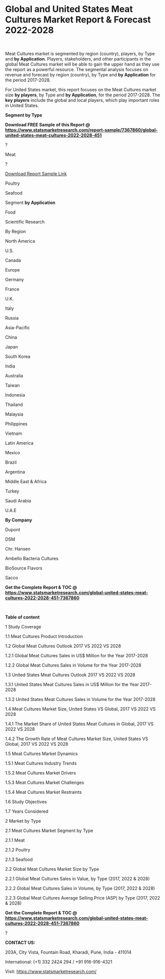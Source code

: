 <h1>Global and United States Meat Cultures Market Report & Forecast 2022-2028</h1><br/><p>Meat Cultures market is segmented by region (country), players, by Type and <strong>by Application</strong>. Players, stakeholders, and other participants in the global Meat Cultures market will be able to gain the upper hand as they use the report as a powerful resource. The segmental analysis focuses on revenue and forecast by region (country), by Type and <strong>by Application</strong> for the period 2017-2028.</p>
 
 
 
 <p>For United States market, this report focuses on the Meat Cultures market size <strong>by players</strong>, by Type and <strong>by Application</strong>, for the period 2017-2028. The <strong>key players</strong> include the global and local players, which play important roles in United States.</p>
 
 
 
 <p><strong>Segment by Type</strong></p>
 
 
 
 <div><b>Download FREE Sample of this Report @ <a href="https://www.statsmarketresearch.com/download-free-sample/7367860/global-united-states-meat-cultures-2022-2028-451">https://www.statsmarketresearch.com/report-sample/7367860/global-united-states-meat-cultures-2022-2028-451</a></b></div>
 
 
 
 <p>? </p>
 
 
 
 <p>Meat</p>
 
 
 
 <p>? </p>
 
 
 
 <p><a href="https://www.statsmarketresearch.com/download-free-sample/7367860/global-united-states-meat-cultures-2022-2028-451">Download Report Sample Link</a></p>
 
 
 
 <p>Poultry</p>
 
 
 
 <p>Seafood</p>
 
 
 
 <p>Segment <strong>by Application</strong></p>
 
 
 
 <p>Food</p>
 
 
 
 <p>Scientific Research</p>
 
 
 
 <p>By Region</p>
 
 
 
 <p>North America</p>
 
 
 
 <p>U.S.</p>
 
 
 
 <p>Canada</p>
 
 
 
 <p>Europe</p>
 
 
 
 <p>Germany</p>
 
 
 
 <p>France</p>
 
 
 
 <p>U.K.</p>
 
 
 
 <p>Italy</p>
 
 
 
 <p>Russia</p>
 
 
 
 <p>Asia-Pacific</p>
 
 
 
 <p>China</p>
 
 
 
 <p>Japan</p>
 
 
 
 <p>South Korea</p>
 
 
 
 <p>India</p>
 
 
 
 <p>Australia</p>
 
 
 
 <p>Taiwan</p>
 
 
 
 <p>Indonesia</p>
 
 
 
 <p>Thailand</p>
 
 
 
 <p>Malaysia</p>
 
 
 
 <p>Philippines</p>
 
 
 
 <p>Vietnam</p>
 
 
 
 <p>Latin America</p>
 
 
 
 <p>Mexico</p>
 
 
 
 <p>Brazil</p>
 
 
 
 <p>Argentina</p>
 
 
 
 <p>Middle East & Africa</p>
 
 
 
 <p>Turkey</p>
 
 
 
 <p>Saudi Arabia</p>
 
 
 
 <p>U.A.E</p>
 
 
 
 <p><strong>By Company</strong></p>
 
 
 
 <p>Dupont</p>
 
 
 
 <p>DSM</p>
 
 
 
 <p>Chr. Hansen</p>
 
 
 
 <p>Ambello Bacteria Cultures</p>
 
 
 
 <p>BioSource Flavors</p>
 
 
 
 <p>Sacco</p>
 
 
 
 <div><b>Get the Complete Report & TOC @ <a href="https://www.statsmarketresearch.com/global-united-states-meat-cultures-2022-2028-451-7367860">https://www.statsmarketresearch.com/global-united-states-meat-cultures-2022-2028-451-7367860</a></b></div>
 
 
 
 <p><br />
 
 <b>Table of content</b></p>
 
 
 
 <p>1 Study Coverage<br />
 
 1.1 Meat Cultures Product Introduction<br />
 
 1.2 Global Meat Cultures Outlook 2017 VS 2022 VS 2028<br />
 
 1.2.1 Global Meat Cultures Sales in US$ Million for the Year 2017-2028<br />
 
 1.2.2 Global Meat Cultures Sales in Volume for the Year 2017-2028<br />
 
 1.3 United States Meat Cultures Outlook 2017 VS 2022 VS 2028<br />
 
 1.3.1 United States Meat Cultures Sales in US$ Million for the Year 2017-2028<br />
 
 1.3.2 United States Meat Cultures Sales in Volume for the Year 2017-2028<br />
 
 1.4 Meat Cultures Market Size, United States VS Global, 2017 VS 2022 VS 2028<br />
 
 1.4.1 The Market Share of United States Meat Cultures in Global, 2017 VS 2022 VS 2028<br />
 
 1.4.2 The Growth Rate of Meat Cultures Market Size, United States VS Global, 2017 VS 2022 VS 2028<br />
 
 1.5 Meat Cultures Market Dynamics<br />
 
 1.5.1 Meat Cultures Industry Trends<br />
 
 1.5.2 Meat Cultures Market Drivers<br />
 
 1.5.3 Meat Cultures Market Challenges<br />
 
 1.5.4 Meat Cultures Market Restraints<br />
 
 1.6 Study Objectives<br />
 
 1.7 Years Considered<br />
 
 2 Market by Type<br />
 
 2.1 Meat Cultures Market Segment by Type<br />
 
 2.1.1 Meat<br />
 
 2.1.2 Poultry<br />
 
 2.1.3 Seafood<br />
 
 2.2 Global Meat Cultures Market Size by Type<br />
 
 2.2.1 Global Meat Cultures Sales in Value, by Type (2017, 2022 & 2028)<br />
 
 2.2.2 Global Meat Cultures Sales in Volume, by Type (2017, 2022 & 2028)<br />
 
 2.2.3 Global Meat Cultures Average Selling Price (ASP) by Type (2017, 2022 & 2028)</p>
 
 
 
 <div><b>Get the Complete Report & TOC @ <a href="https://www.statsmarketresearch.com/global-united-states-meat-cultures-2022-2028-451-7367860">https://www.statsmarketresearch.com/global-united-states-meat-cultures-2022-2028-451-7367860</a></b></div>
 
 
 
 <p>? </p>
 
 
 
 <p><b>CONTACT US:</b><br />
 
 203A, City Vista, Fountain Road, Kharadi, Pune, India - 411014<br />
 
 International: (+1) 332 2424 294 / +91 916-916-4321<br />
 
 Visit: <a href="https://www.statsmarketresearch.com/">https://www.statsmarketresearch.com/</a></p>